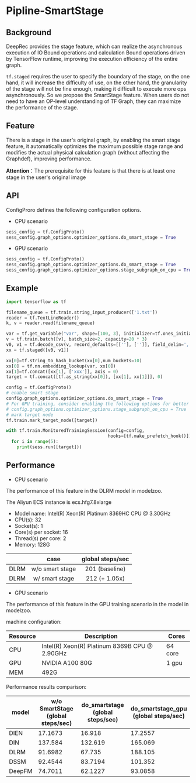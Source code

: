 # Pipline-SmartStage

## Background

DeepRec provides the stage feature, which can realize the asynchronous execution of IO Bound operations and calculation Bound operations driven by TensorFlow runtime, improving the execution efficiency of the entire graph.

`tf.staged` requires the user to specify the boundary of the stage, on the one hand, it will increase the difficulty of use, on the other hand, the granularity of the stage will not be fine enough, making it difficult to execute more ops asynchronously. So we propose the SmartStage feature. When users do not need to have an OP-level understanding of TF Graph, they can maximize the performance of the stage.

## Feature

There is a stage in the user's original graph, by enabling the smart stage feature, it automatically optimizes the maximum possible stage range and modifies the actual physical calculation graph (without affecting the Graphdef), improving performance.


**Attention**：The prerequisite for this feature is that there is at least one stage in the user's original image

## API
ConfigProro defines the following configuration options.

- CPU scenario

```python
sess_config = tf.ConfigProto()
sess_config.graph_options.optimizer_options.do_smart_stage = True
```
- GPU scenario

```python
sess_config = tf.ConfigProto()
sess_config.graph_options.optimizer_options.do_smart_stage = True
sess_config.graph_options.optimizer_options.stage_subgraph_on_cpu = True
```

## Example

```python
import tensorflow as tf

filename_queue = tf.train.string_input_producer(['1.txt'])
reader = tf.TextLineReader()
k, v = reader.read(filename_queue)

var = tf.get_variable("var", shape=[100, 3], initializer=tf.ones_initializer())
v = tf.train.batch([v], batch_size=2, capacity=20 * 3)
v0, v1 = tf.decode_csv(v, record_defaults=[[''], ['']], field_delim=',')
xx = tf.staged([v0, v1])

xx[0]=tf.string_to_hash_bucket(xx[0],num_buckets=10)
xx[0] = tf.nn.embedding_lookup(var, xx[0])
xx[1]=tf.concat([xx[1], ['xxx']], axis = 0)
target = tf.concat([tf.as_string(xx[0]), [xx[1], xx[1]]], 0)

config = tf.ConfigProto()
# enable smart stage
config.graph_options.optimizer_options.do_smart_stage = True
# For GPU training, consider enabling the following options for better performance
# config.graph_options.optimizer_options.stage_subgraph_on_cpu = True
# mark target node
tf.train.mark_target_node([target])

with tf.train.MonitoredTrainingSession(config=config,
                                       hooks=[tf.make_prefetch_hook()]) as sess:
  for i in range(5):
    print(sess.run([target]))
```
## Performance

- CPU scenario

The performance of this feature in the DLRM model in modelzoo.

The Aliyun ECS instance is ecs.hfg7.8xlarge

- Model name: Intel(R) Xeon(R) Platinum 8369HC CPU @ 3.30GHz
- CPU(s): 32
- Socket(s): 1
- Core(s) per socket: 16
- Thread(s) per core: 2
- Memory: 128G

|      |      case       | global steps/sec |
| :--: | :-------------: | :--------------: |
| DLRM | w/o smart stage |  201 (baseline)  |
| DLRM | w/  smart stage |  212 (+ 1.05x)   |

- GPU scenario

The performance of this feature in the GPU training scenario in the model in modelzoo.

machine configuration:

| Resource | Description | Cores |
| ---- | --------------------------------------------- | ------ |
| CPU  | Intel(R) Xeon(R) Platinum 8369B CPU @ 2.90GHz | 64 core |
| GPU  | NVIDIA A100 80G                               | 1 gpu   |
| MEM  | 492G                                          |        |

Performance results comparison:

| model   | w/o SmartStage <br>(global steps/sec) | do_smartstage <br>(global steps/sec) | do_smartstage_gpu <br>(global steps/sec) |
| ------ | --------------------------------------- | ------------------------------------ | ---------------------------------------- |
| DIEN   | 17.1673                                 | 16.918                               | 17.2557                                  |
| DIN    | 137.584                                 | 132.619                              | 165.069                                  |
| DLRM   | 91.6982                                 | 67.735                               | 188.105                                  |
| DSSM   | 92.4544                                 | 83.7194                              | 101.352                                  |
| DeepFM | 74.7011                                 | 62.1227                              | 93.0858                                  |
